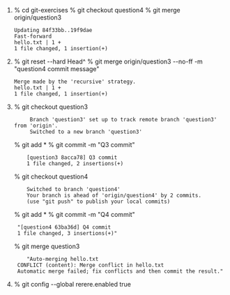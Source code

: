 1.  % cd git-exercises
    % git checkout question4
    % git merge origin/question3

        Updating 84f33bb..19f9dae
        Fast-forward
        hello.txt | 1 +
        1 file changed, 1 insertion(+)

2.  % git reset --hard Head^
    % git merge origin/question3 --no-ff -m "question4 commit message"

        Merge made by the 'recursive' strategy.
        hello.txt | 1 +
        1 file changed, 1 insertion(+)

3.  % git checkout question3

             Branch 'question3' set up to track remote branch 'question3' from 'origin'.
             Switched to a new branch 'question3'

    % git add \*
    % git commit -m "Q3 commit"

            [question3 8acca78] Q3 commit
            1 file changed, 2 insertions(+)

    % git checkout question4

            Switched to branch 'question4'
            Your branch is ahead of 'origin/question4' by 2 commits.
            (use "git push" to publish your local commits)

    % git add \*
    % git commit -m "Q4 commit"

         "[question4 63ba36d] Q4 commit
         1 file changed, 3 insertions(+)"

    % git merge question3

            "Auto-merging hello.txt
         CONFLICT (content): Merge conflict in hello.txt
         Automatic merge failed; fix conflicts and then commit the result."

4.  % git config --global rerere.enabled true
